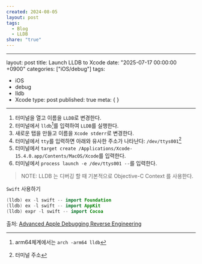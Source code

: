 ```yaml
---
created: 2024-08-05
layout: post
tags:
  - Blog
  - LLDB
share: "true"
---
```

---

layout: post
title: Launch LLDB to Xcode
date: "2025-07-17 00:00:00 +0900"
categories: ["iOS/debug"]
tags:
- iOS
- debug
- lldb
- Xcode
type: post
published: true
meta: { }

---


1. 터미널을 열고 이름을 `LLDB`로 변경한다.
2. 터미널에서 `lldb`[^launchlldb]를 입력하여 `LLDB`를 실행한다.
3. 새로운 탭을 만들고 이름을 `Xcode stderr`로 변경한다.
4. 터미널에서 `tty`를 입력하면 아래와 유사한 주소가 나타난다: `/dev/ttys001`[^adressofterminal]
5. 터미널에서 `target create /Applications/Xcode-15.4.0.app/Contents/MacOS/Xcode`를 입력한다.
6. 터미널에서 `process launch -e /dev/ttys001 --`를 입력한다.

>NOTE:
>LLDB 는 디버깅 할 때 기본적으로 Objective-C Context 를 사용한다.

`Swift` 사용하기
```swift
(lldb) ex -l swift -- import Foundation 
(lldb) ex -l swift -- import AppKit
(lldb) expr -l swift -- import Cocoa
```

출처: [Advanced Apple Debugging Reverse Engineering](https://www.kodeco.com/books/advanced-apple-debugging-reverse-engineering/v4.0)

[^launchLLDB]: arm64체계에서는 `arch -arm64 lldb`
[^adressofterminal]: 터미널 주소
